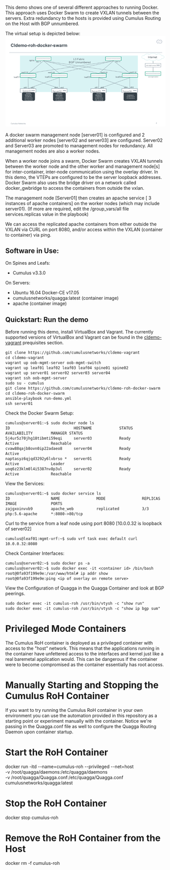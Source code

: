 This demo shows one of several different approaches to running Docker. This approach uses Docker Swarm to create VXLAN tunnels between the servers.   Extra redundancy to the hosts is provided using Cumulus Routing on the Host with BGP unnumbered.

The virtual setup is depicted below:
![Virtual  Demo Topology](https://github.com/CumulusNetworks/cldemo-roh-docker-swarm/blob/master/cldemo-roh-docker-swarm.png)

A docker swarm management node [server01] is configured and 2 additional worker nodes [server02 and server03] are configured. Server02 and Server03 are promoted to management nodes for redundancy.  All management nodes are also a worker nodes. 

When a worker node joins a swarm, Docker Swarm creates VXLAN tunnels between the worker node and the other worker and management node[s] for inter-container, inter-node communication using the overlay driver.  In this demo, the VTEPs are configured to be the server loopback addresses.  Docker Swarm also uses the bridge driver on a network called docker_gwbridge to access the containers from outside the vxlan.  

The management node [Server01] then creates an apache service [ 3 instances of apache containers] on the worker nodes (which may include server01). (If more are required, edit the /group_vars/all file services.replicas value in the playbook)

We can access the replicated apache containers from either outside the VXLAN via CURL on port 8080, and/or access within the VXLAN (container to container) via ping. 

Software in Use:
----------------

On Spines and Leafs:

 - Cumulus v3.3.0

On Servers:

 - Ubuntu 16.04 Docker-CE v17.05 
 - cumulusnetworks/quagga:latest (container image)
 - apache (container image)
  

Quickstart: Run the demo
------------------------

Before running this demo, install VirtualBox and Vagrant. The currently supported versions of VirtualBox and Vagrant can be found in the [cldemo-vagrant](https://github.com/CumulusNetworks/cldemo-vagrant) prequisites section.
 

    git clone https://github.com/cumulusnetworks/cldemo-vagrant
    cd cldemo-vagrant
    vagrant up oob-mgmt-server oob-mgmt-switch
    vagrant up leaf01 leaf02 leaf03 leaf04 spine01 spine02
    vagrant up server01 server02 server03 server04
    vagrant ssh oob-mgmt-server
    sudo su - cumulus
    git clone https://github.com/cumulusnetworks/cldemo-roh-docker-swarm
    cd cldemo-roh-docker-swarm
    ansible-playbook run-demo.yml
    ssh server01
    
    
Check the Docker Swarm Setup:

    cumulus@server01:~$ sudo docker node ls
    ID                            HOSTNAME            STATUS              AVAILABILITY        MANAGER STATUS
    5j4ur5z70jhg18tibmti59eqi     server03            Ready               Active              Reachable
    cvaw88qajb8ovn0ip22adaeo8     server04            Ready               Active              
    naptasyz6qjqd3292y6lvbrso *   server01            Ready               Active              Leader
    uoq6z23klm0l4i5387nv8p3ul     server02            Ready               Active              Reachable

    


View the Services:

    cumulus@server01:~$ sudo docker service ls
    ID                  NAME                MODE                REPLICAS            IMAGE               PORTS 
    zajgxoinvvb9        apache_web          replicated          3/3                 php:5.6-apache      *:8080->80/tcp
    



Curl to the service from a leaf node using port 8080 [10.0.0.32 is loopback of server02]

    cumulus@leaf01:mgmt-vrf:~$ sudo vrf task exec default curl 10.0.0.32:8080
    




Check Container Interfaces:

    cumulus@server02:~$ sudo docker ps -a
    cumulus@server02:~$ sudo docker exec -it <container id> /bin/bash
    root@0fa93f199e9e:/var/www/html# ip addr show
    root@0fa93f199e9e:ping <ip of overlay on remote serve>
    

View the Configuration of Quagga in the Quagga Container and look at BGP peerings.

    sudo docker exec -it cumulus-roh /usr/bin/vtysh -c "show run"
    sudo docker exec -it cumulus-roh /usr/bin/vtysh -c "show ip bgp sum"
    


# Privileged Mode Containers

The Cumulus RoH container is deployed as a privileged container with access to the "host" network. This means that the applications running in the container have unfettered access to the interfaces and kernel just like a real baremetal application would. This can be dangerous if the container were to become compromised as the container essentially has root access.

# Manually Starting and Stopping the Cumulus RoH Container

If you want to try running the Cumulus RoH container in your own environment you can use the automation provided in this repository as a starting point or experiment manually with the container. Notice we're passing in the Quagga.conf file as well to configure the Quagga Routing Daemon upon container startup.

# Start the RoH Container
docker run -itd --name=cumulus-roh --privileged --net=host \
    -v /root/quagga/daemons:/etc/quagga/daemons \
    -v /root/quagga/Quagga.conf:/etc/quagga/Quagga.conf \
    cumulusnetworks/quagga:latest

# Stop the RoH Container
docker stop cumulus-roh

# Remove the RoH Container from the Host
docker rm -f cumulus-roh




